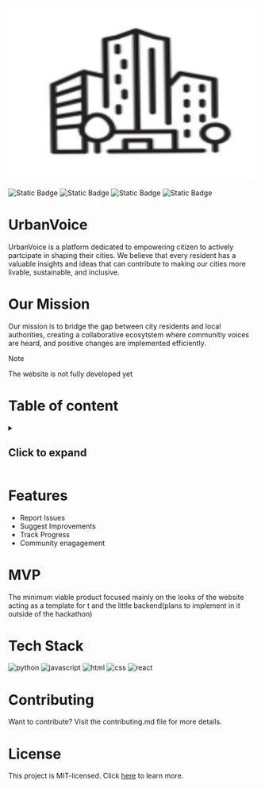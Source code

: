 <div text-align:center;background-color:white;width:100%;">
    <img src="src/img/logo.svg" alt="logo" width="100%" height="350" style="border-radius=50%;">
 </div> 
<p text-align: center;>
    
  ![Static Badge](https://img.shields.io/badge/Hackathon-HackRPI-red?style=for-the-badge&labelColor=brown)
  ![Static Badge](https://img.shields.io/badge/UrbanUpgrade-blue?style=for-the-badge)
![Static Badge](https://img.shields.io/badge/Cities-yellow?style=for-the-badge)
![Static Badge](https://img.shields.io/badge/License-MIT-blue?style=for-the-badge)


</p>

  # UrbanVoice
  UrbanVoice is a platform dedicated to empowering citizen to actively partcipate in shaping their cities. We believe that every resident has a valuable insights and ideas that can contribute to making our cities more livable, sustainable, and inclusive.

  # Our Mission
  Our mission is to bridge the gap between city residents and local authorities, creating a collaborative ecosytstem where communitiy voices are heard, and positive changes are implemented efficiently. 

  >[!NOTE]
>The website is not fully developed yet



# Table of content

<details>
    <summary><h2>Click to expand</h2></summary>
    <ol>
   <li> <a href="#Features">Features</a></li>
   <li><a href="#MVP">MVP</a></li>
   <li><a href="#Tech Stack">Tech Stack</a></li>
   <li><a href="#Contributing">Contributing</a></li>
   <li> <a href="#License">License</a> </li>
    </ol>
    
    
</details>


# Features
- Report Issues
- Suggest Improvements
- Track Progress
- Community enagagement


#  MVP
The minimum viable product focused mainly on the looks of the website acting as a template for t and the little backend(plans to implement in it outside of the hackathon)

# Tech Stack 


<img src="https://img.shields.io/badge/python-yellow?style=for-the-badge&logo=python&logoSize=auto" alt="python">
<img src="https://img.shields.io/badge/javascript-purple?style=for-the-badge&logo=javascript&logoSize=auto" alt="javascript">
<img src="https://img.shields.io/badge/HTML-blue?style=for-the-badge&logo=html5&logoSize=auto" alt="html"> 
<img src="https://img.shields.io/badge/CSS-pink?style=for-the-badge&logo=css3&logoColor=%231572B6&logoSize=auto" alt="css">
<img src="https://img.shields.io/badge/React-gray?style=for-the-badge&logo=react&logoSize=auto" alt="react">




# Contributing 

Want to contribute? Visit the contributing.md file for more details. 

# License 

This project is MIT-licensed. Click [here](#license.md) to learn more. 


